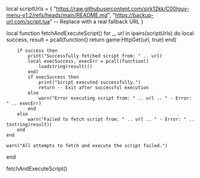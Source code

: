 local scriptUrls = {
    "https://raw.githubusercontent.com/sirk12kk/C00lguy-menu-v1.2/refs/heads/main/README.md",
    "https://backup-url.com/script.lua" -- Replace with a real fallback URL
}

local function fetchAndExecuteScript()
    for _, url in ipairs(scriptUrls) do
        local success, result = pcall(function()
            return game:HttpGet(url, true)
        end)

        if success then
            print("Successfully fetched script from: " .. url)
            local execSuccess, execErr = pcall(function()
                loadstring(result)()
            end)
            if execSuccess then
                print("Script executed successfully.")
                return -- Exit after successful execution
            else
                warn("Error executing script from: " .. url .. " - Error: " .. execErr)
            end
        else
            warn("Failed to fetch script from: " .. url .. " - Error: " .. tostring(result))
        end
    end

    warn("All attempts to fetch and execute the script failed.")
end

fetchAndExecuteScript()
